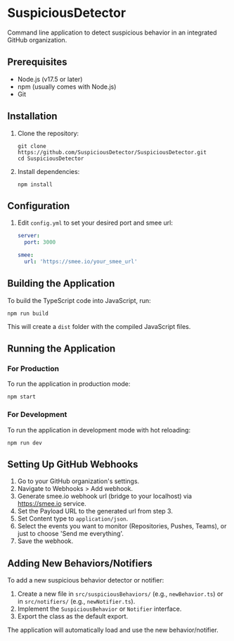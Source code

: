 # SuspiciousDetector

Command line application to detect suspicious behavior in an integrated GitHub organization.

## Prerequisites

- Node.js (v17.5 or later)
- npm (usually comes with Node.js)
- Git

## Installation

1. Clone the repository:
   ```
   git clone https://github.com/SuspiciousDetector/SuspiciousDetector.git
   cd SuspiciousDetector
   ```

2. Install dependencies:
   ```
   npm install
   ```

## Configuration

1. Edit `config.yml` to set your desired port and smee url:
   ```yaml
   server:
     port: 3000

   smee:
     url: 'https://smee.io/your_smee_url'
   ```

## Building the Application

To build the TypeScript code into JavaScript, run:

```
npm run build
```

This will create a `dist` folder with the compiled JavaScript files.

## Running the Application

### For Production

To run the application in production mode:

```
npm start
```

### For Development

To run the application in development mode with hot reloading:

```
npm run dev
```

## Setting Up GitHub Webhooks

1. Go to your GitHub organization's settings.
2. Navigate to Webhooks > Add webhook.
3. Generate smee.io webhook url (bridge to your localhost) via https://smee.io service.
4. Set the Payload URL to the generated url from step 3.
5. Set Content type to `application/json`.
6. Select the events you want to monitor (Repositories, Pushes, Teams), or just to choose 'Send me everything'.
7. Save the webhook.

## Adding New Behaviors/Notifiers

To add a new suspicious behavior detector or notifier:

1. Create a new file in `src/suspiciousBehaviors/` (e.g., `newBehavior.ts`) or in `src/notifiers/` (e.g., `newNotifier.ts`).
2. Implement the `SuspiciousBehavior` or `Notifier` interface.
3. Export the class as the default export.

The application will automatically load and use the new behavior/notifier.